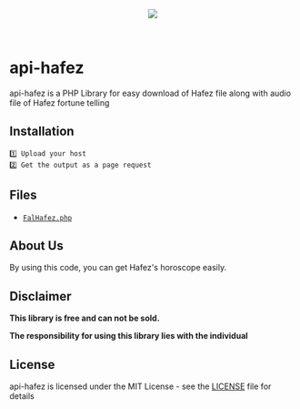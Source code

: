 <p align="center">
<a href='https://hafez.it/' target="_blank">
<img src='https://hafez.taktemp.com/hafezz-min.jpg'></img></a></p>
<br />

# api-hafez
api-hafez is a PHP Library for easy download of Hafez file along with audio file of Hafez fortune telling
## Installation
```
1️⃣ Upload your host
2️⃣ Get the output as a page request
```
## Files
* [`FalHafez.php`](https://github.com/ajcode79/api-hafez/blob/master/FalHafez.php)

## About Us
By using this code, you can get Hafez's horoscope easily.

## Disclaimer


<b>This library is free and can not be sold.</b>


<b>The responsibility for using this library lies with the individual</b>


## License
api-hafez is licensed under the MIT License - see the [LICENSE](LICENSE) file for details
